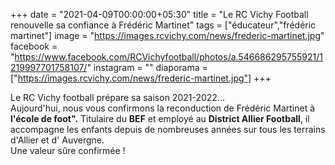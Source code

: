 +++
date = "2021-04-09T00:00:00+05:30"
title = "Le RC Vichy Football renouvelle sa confiance à Frédéric Martinet"
tags = ["éducateur","frédéric martinet"]
image = "https://images.rcvichy.com/news/frederic-martinet.jpg"
facebook = "https://www.facebook.com/RCVichyfootball/photos/a.546686295755921/1219997701758107/"
instagram = ""
diaporama = ["https://images.rcvichy.com/news/frederic-martinet.jpg"]
+++

Le RC Vichy football prépare sa saison 2021-2022...  
Aujourd'hui, nous vous confirmons la reconduction de Frédéric Martinet à **l'école de foot".**
Titulaire du **BEF** et employé au **District Allier Football**, il accompagne les enfants depuis de nombreuses années sur tous les terrains d'Allier et d' Auvergne.  
Une valeur sûre confirmée !
